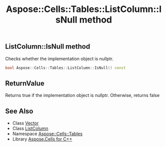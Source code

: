 ﻿---
title: Aspose::Cells::Tables::ListColumn::IsNull method
linktitle: IsNull
second_title: Aspose.Cells for C++ API Reference
description: 'Aspose::Cells::Tables::ListColumn::IsNull method. Checks whether the implementation object is nullptr in C++.'
type: docs
weight: 500
url: /cpp/aspose.cells.tables/listcolumn/isnull/
---
## ListColumn::IsNull method


Checks whether the implementation object is nullptr.

```cpp
bool Aspose::Cells::Tables::ListColumn::IsNull() const
```


## ReturnValue

Returns true if the implementation object is nullptr. Otherwise, returns false

## See Also

* Class [Vector](../../../aspose.cells/vector/)
* Class [ListColumn](../)
* Namespace [Aspose::Cells::Tables](../../)
* Library [Aspose.Cells for C++](../../../)

